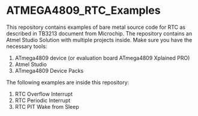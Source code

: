 ATMEGA4809_RTC_Examples
===

This repository contains examples of bare metal source code for RTC as described in TB3213 document from Microchip.
The repository contains an Atmel Studio Solution with multiple projects inside. Make sure you have the necessary tools:
1. ATmega4809 device (or evaluation board ATmega4809 Xplained PRO)
2. Atmel Studio
3. ATmega4809 Device Packs

The following examples are inside this repository:
1. RTC Overflow Interrupt
2. RTC Periodic Interrupt
3. RTC PIT Wake from Sleep
